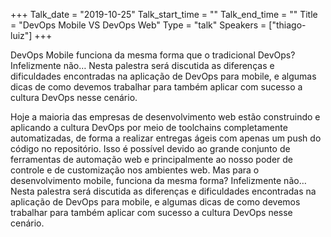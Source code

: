 +++
Talk_date = "2019-10-25"
Talk_start_time = ""
Talk_end_time = ""
Title = "DevOps Mobile VS DevOps Web"
Type = "talk"
Speakers = ["thiago-luiz"]
+++

DevOps Mobile funciona da mesma forma que o tradicional DevOps? Infelizmente não… Nesta palestra será discutida as diferenças e dificuldades encontradas na aplicação de DevOps para mobile, e algumas dicas de como devemos trabalhar para também aplicar com sucesso a cultura DevOps nesse cenário.

Hoje a maioria das empresas de desenvolvimento web estão construindo e aplicando a cultura DevOps por meio de toolchains completamente automatizadas, de forma a realizar entregas ágeis com apenas um push do código no repositório. Isso é possível devido ao grande conjunto de ferramentas de automação web e principalmente ao nosso poder de controle e de customização nos ambientes web. Mas para o desenvolvimento mobile, funciona da mesma forma? Infelizmente não… Nesta palestra será discutida as diferenças e dificuldades encontradas na aplicação de DevOps para mobile, e algumas dicas de como devemos trabalhar para também aplicar com sucesso a cultura DevOps nesse cenário.
